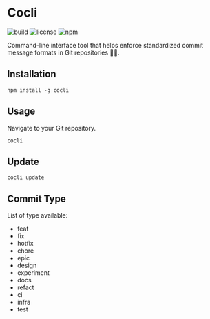 # Cocli

![build](https://github.com/iamando/cocli/workflows/build/badge.svg)
![license](https://img.shields.io/github/license/iamando/cocli?color=success)
![npm](https://img.shields.io/npm/v/cocli)

Command-line interface tool that helps enforce standardized commit message formats in Git repositories 🌱🚀.

## Installation

```shell
npm install -g cocli
```

## Usage

Navigate to your Git repository.

```shell
cocli
```

## Update

```shell
cocli update
```

## Commit Type

List of type available:

- feat
- fix
- hotfix
- chore
- epic
- design
- experiment
- docs
- refact
- ci
- infra
- test
